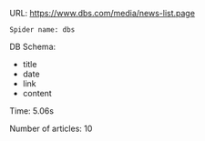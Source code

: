 URL: https://www.dbs.com/media/news-list.page

    Spider name: dbs

DB Schema:
- title
- date
- link
- content

Time: 5.06s

Number of articles: 10


